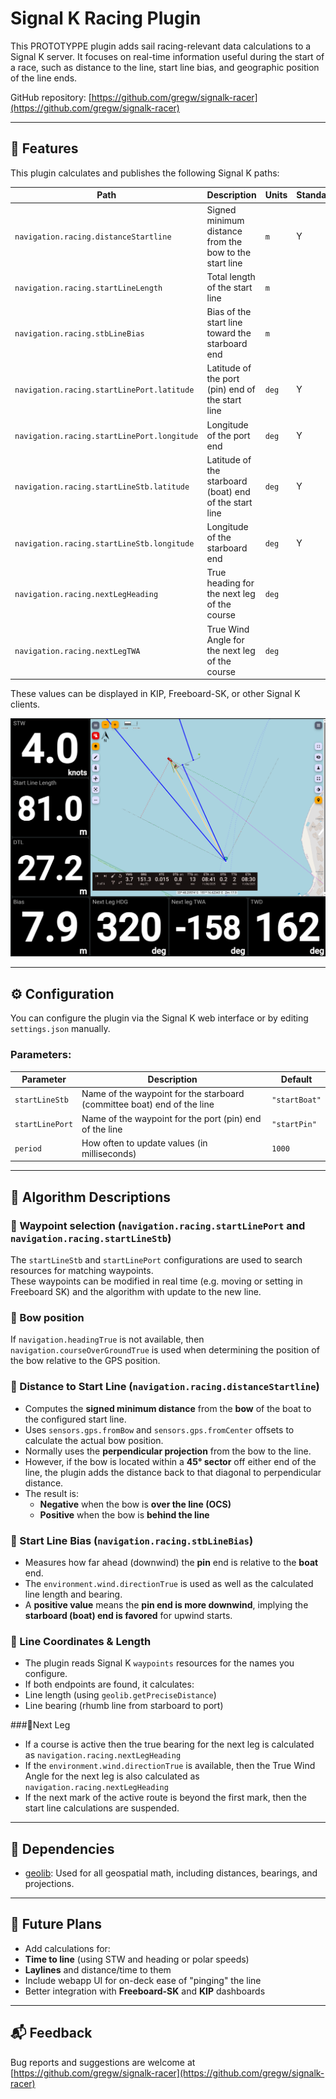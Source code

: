 # Signal K Racing Plugin

This PROTOTYPPE plugin adds sail racing-relevant data calculations to a Signal K server. It focuses on real-time information useful during the start of a race, such as distance to the line, start line bias, and geographic position of the line ends.

GitHub repository: [https://github.com/gregw/signalk-racer](https://github.com/gregw/signalk-racer)

---

## 📌 Features

This plugin calculates and publishes the following Signal K paths:

| Path                                        | Description                                            | Units   | Standard |
|---------------------------------------------|--------------------------------------------------------|---------|----------|
| `navigation.racing.distanceStartline`       | Signed minimum distance from the bow to the start line | `m`     | Y        |
| `navigation.racing.startLineLength`         | Total length of the start line                         | `m`     |          |
| `navigation.racing.stbLineBias`             | Bias of the start line toward the starboard end        | `m`     |          |
| `navigation.racing.startLinePort.latitude`  | Latitude of the port (pin) end of the start line       | `deg`   | Y        |
| `navigation.racing.startLinePort.longitude` | Longitude of the port end                              | `deg`   | Y        |
| `navigation.racing.startLineStb.latitude`   | Latitude of the starboard (boat) end of the start line | `deg`   | Y        |
| `navigation.racing.startLineStb.longitude`  | Longitude of the starboard end                         | `deg`   | Y        |
| `navigation.racing.nextLegHeading`          | True heading for the next leg of the course            | `deg`   |          |
| `navigation.racing.nextLegTWA`              | True Wind Angle for the next leg of the course         | `deg`   |          |

These values can be displayed in KIP, Freeboard-SK, or other Signal K clients.

![KIP and Freeboard Screenshot](kip-freeboard-screenshot.png)

---

## ⚙️ Configuration

You can configure the plugin via the Signal K web interface or by editing `settings.json` manually.

### Parameters:

| Parameter          | Description                                                                           | Default       |
|--------------------|---------------------------------------------------------------------------------------|---------------|
| `startLineStb`     | Name of the waypoint for the starboard (committee boat) end of the line               | `"startBoat"` |
| `startLinePort`    | Name of the waypoint for the port (pin) end of the line                               | `"startPin"`  |
| `period`           | How often to update values (in milliseconds)                                          | `1000`        |

---

## 🧠 Algorithm Descriptions

### 🔹 Waypoint selection (`navigation.racing.startLinePort` and `navigation.racing.startLineStb`)

The `startLineStb` and `startLinePort` configurations are used to search resources for matching waypoints.  
These waypoints can be modified in real time (e.g. moving or setting in Freeboard SK) and the algorithm with update to the new line.

### 🔹 Bow position

If `navigation.headingTrue` is not available, then `navigation.courseOverGroundTrue` is used when determining the position of the bow relative to the GPS position.

### 🔹 Distance to Start Line (`navigation.racing.distanceStartline`)

- Computes the **signed minimum distance** from the **bow** of the boat to the configured start line.
- Uses `sensors.gps.fromBow` and `sensors.gps.fromCenter` offsets to calculate the actual bow position.
- Normally uses the **perpendicular projection** from the bow to the line.
- However, if the bow is located within a **45° sector** off either end of the line, the plugin adds the distance back to that diagonal to perpendicular distance.
- The result is:
    - **Negative** when the bow is **over the line (OCS)**
    - **Positive** when the bow is **behind the line**

### 🔹 Start Line Bias (`navigation.racing.stbLineBias`)

- Measures how far ahead (downwind) the **pin** end is relative to the **boat** end.
- The `environment.wind.directionTrue` is used as well as the calculated line length and bearing.
- A **positive value** means the **pin end is more downwind**, implying the **starboard (boat) end is favored** for upwind starts.

### 🔹 Line Coordinates & Length

- The plugin reads Signal K `waypoints` resources for the names you configure.
- If both endpoints are found, it calculates:
- Line length (using `geolib.getPreciseDistance`)
- Line bearing (rhumb line from starboard to port)

###🔹Next Leg
- If a course is active then the true bearing for the next leg is calculated as `navigation.racing.nextLegHeading`
- If the `environment.wind.directionTrue` is available, then the True Wind Angle for the next leg is also calculated as `navigation.racing.nextLegHeading`
- If the next mark of the active route is beyond the first mark, then the start line calculations are suspended.

---

## 🔄 Dependencies

- [geolib](https://github.com/manuelbieh/geolib): Used for all geospatial math, including distances, bearings, and projections.

---

## 🧪 Future Plans

- Add calculations for:
- **Time to line** (using STW and heading or polar speeds)
- **Laylines** and distance/time to them
- Include webapp UI for on-deck ease of "pinging" the line
- Better integration with **Freeboard-SK** and **KIP** dashboards

---

## 📬 Feedback

Bug reports and suggestions are welcome at  
[https://github.com/gregw/signalk-racer](https://github.com/gregw/signalk-racer)